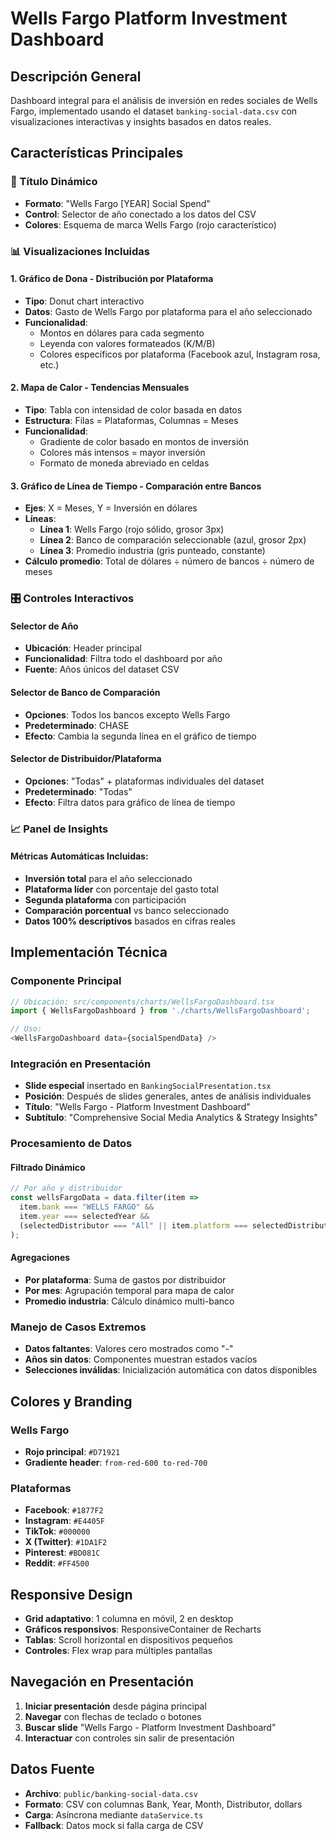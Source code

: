 # Wells Fargo Platform Investment Dashboard

## Descripción General

Dashboard integral para el análisis de inversión en redes sociales de Wells Fargo, implementado usando el dataset `banking-social-data.csv` con visualizaciones interactivas y insights basados en datos reales.

## Características Principales

### 🎯 Título Dinámico
- **Formato**: "Wells Fargo [YEAR] Social Spend"
- **Control**: Selector de año conectado a los datos del CSV
- **Colores**: Esquema de marca Wells Fargo (rojo característico)

### 📊 Visualizaciones Incluidas

#### 1. Gráfico de Dona - Distribución por Plataforma
- **Tipo**: Donut chart interactivo
- **Datos**: Gasto de Wells Fargo por plataforma para el año seleccionado
- **Funcionalidad**: 
  - Montos en dólares para cada segmento
  - Leyenda con valores formateados (K/M/B)
  - Colores específicos por plataforma (Facebook azul, Instagram rosa, etc.)

#### 2. Mapa de Calor - Tendencias Mensuales
- **Tipo**: Tabla con intensidad de color basada en datos
- **Estructura**: Filas = Plataformas, Columnas = Meses
- **Funcionalidad**:
  - Gradiente de color basado en montos de inversión
  - Colores más intensos = mayor inversión
  - Formato de moneda abreviado en celdas

#### 3. Gráfico de Línea de Tiempo - Comparación entre Bancos
- **Ejes**: X = Meses, Y = Inversión en dólares
- **Líneas**:
  - **Línea 1**: Wells Fargo (rojo sólido, grosor 3px)
  - **Línea 2**: Banco de comparación seleccionable (azul, grosor 2px)
  - **Línea 3**: Promedio industria (gris punteado, constante)
- **Cálculo promedio**: Total de dólares ÷ número de bancos ÷ número de meses

### 🎛️ Controles Interactivos

#### Selector de Año
- **Ubicación**: Header principal
- **Funcionalidad**: Filtra todo el dashboard por año
- **Fuente**: Años únicos del dataset CSV

#### Selector de Banco de Comparación
- **Opciones**: Todos los bancos excepto Wells Fargo
- **Predeterminado**: CHASE
- **Efecto**: Cambia la segunda línea en el gráfico de tiempo

#### Selector de Distribuidor/Plataforma
- **Opciones**: "Todas" + plataformas individuales del dataset
- **Predeterminado**: "Todas"
- **Efecto**: Filtra datos para gráfico de línea de tiempo

### 📈 Panel de Insights

#### Métricas Automáticas Incluidas:
- **Inversión total** para el año seleccionado
- **Plataforma líder** con porcentaje del gasto total
- **Segunda plataforma** con participación
- **Comparación porcentual** vs banco seleccionado
- **Datos 100% descriptivos** basados en cifras reales

## Implementación Técnica

### Componente Principal
```typescript
// Ubicación: src/components/charts/WellsFargoDashboard.tsx
import { WellsFargoDashboard } from './charts/WellsFargoDashboard';

// Uso:
<WellsFargoDashboard data={socialSpendData} />
```

### Integración en Presentación
- **Slide especial** insertado en `BankingSocialPresentation.tsx`
- **Posición**: Después de slides generales, antes de análisis individuales
- **Título**: "Wells Fargo - Platform Investment Dashboard"
- **Subtítulo**: "Comprehensive Social Media Analytics & Strategy Insights"

### Procesamiento de Datos

#### Filtrado Dinámico
```typescript
// Por año y distribuidor
const wellsFargoData = data.filter(item => 
  item.bank === "WELLS FARGO" && 
  item.year === selectedYear &&
  (selectedDistributor === "All" || item.platform === selectedDistributor)
);
```

#### Agregaciones
- **Por plataforma**: Suma de gastos por distribuidor
- **Por mes**: Agrupación temporal para mapa de calor
- **Promedio industria**: Cálculo dinámico multi-banco

### Manejo de Casos Extremos
- **Datos faltantes**: Valores cero mostrados como "-"
- **Años sin datos**: Componentes muestran estados vacíos
- **Selecciones inválidas**: Inicialización automática con datos disponibles

## Colores y Branding

### Wells Fargo
- **Rojo principal**: `#D71921`
- **Gradiente header**: `from-red-600 to-red-700`

### Plataformas
- **Facebook**: `#1877F2`
- **Instagram**: `#E4405F`
- **TikTok**: `#000000`
- **X (Twitter)**: `#1DA1F2`
- **Pinterest**: `#BD081C`
- **Reddit**: `#FF4500`

## Responsive Design
- **Grid adaptativo**: 1 columna en móvil, 2 en desktop
- **Gráficos responsivos**: ResponsiveContainer de Recharts
- **Tablas**: Scroll horizontal en dispositivos pequeños
- **Controles**: Flex wrap para múltiples pantallas

## Navegación en Presentación
1. **Iniciar presentación** desde página principal
2. **Navegar** con flechas de teclado o botones
3. **Buscar slide** "Wells Fargo - Platform Investment Dashboard"
4. **Interactuar** con controles sin salir de presentación

## Datos Fuente
- **Archivo**: `public/banking-social-data.csv`
- **Formato**: CSV con columnas Bank, Year, Month, Distributor, dollars
- **Carga**: Asíncrona mediante `dataService.ts`
- **Fallback**: Datos mock si falla carga de CSV 